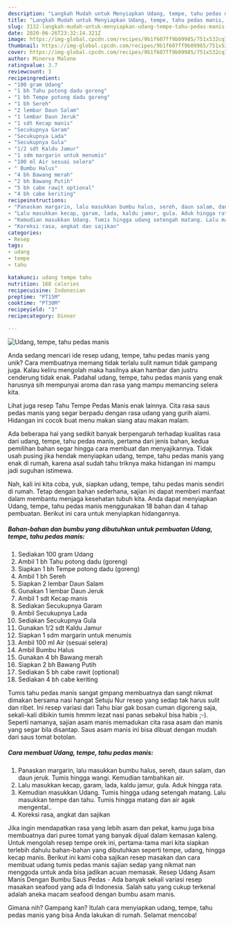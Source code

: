 ```yaml
---
description: "Langkah Mudah untuk Menyiapkan Udang, tempe, tahu pedas manis, Enak"
title: "Langkah Mudah untuk Menyiapkan Udang, tempe, tahu pedas manis, Enak"
slug: 3132-langkah-mudah-untuk-menyiapkan-udang-tempe-tahu-pedas-manis-enak
date: 2020-06-26T23:32:14.321Z
image: https://img-global.cpcdn.com/recipes/9b1f607ff9b09985/751x532cq70/udang-tempe-tahu-pedas-manis-foto-resep-utama.jpg
thumbnail: https://img-global.cpcdn.com/recipes/9b1f607ff9b09985/751x532cq70/udang-tempe-tahu-pedas-manis-foto-resep-utama.jpg
cover: https://img-global.cpcdn.com/recipes/9b1f607ff9b09985/751x532cq70/udang-tempe-tahu-pedas-manis-foto-resep-utama.jpg
author: Minerva Malone
ratingvalue: 3.7
reviewcount: 3
recipeingredient:
- "100 gram Udang"
- "1 bh Tahu potong dadu goreng"
- "1 bh Tempe potong dadu goreng"
- "1 bh Sereh"
- "2 lembar Daun Salam"
- "1 lembar Daun Jeruk"
- "1 sdt Kecap manis"
- "Secukupnya Garam"
- "Secukupnya Lada"
- "Secukupnya Gula"
- "1/2 sdt Kaldu Jamur"
- "1 sdm margarin untuk menumis"
- "100 ml Air sesuai selera"
- " Bumbu Halus"
- "4 bh Bawang merah"
- "2 bh Bawang Putih"
- "5 bh cabe rawit optional"
- "4 bh cabe keriting"
recipeinstructions:
- "Panaskan margarin, lalu masukkan bumbu halus, sereh, daun salam, dan daun jeruk. Tumis hingga wangi. Kemudian tambahkan air."
- "Lalu masukkan kecap, garam, lada, kaldu jamur, gula. Aduk hingga rata."
- "Kemudian masukkan Udang. Tumis hingga udang setengah matang. Lalu masukkan tempe dan tahu. Tumis hingga matang dan air agak mengental.."
- "Koreksi rasa, angkat dan sajikan"
categories:
- Resep
tags:
- udang
- tempe
- tahu

katakunci: udang tempe tahu 
nutrition: 168 calories
recipecuisine: Indonesian
preptime: "PT15M"
cooktime: "PT30M"
recipeyield: "3"
recipecategory: Dinner

---
```



![Udang, tempe, tahu pedas manis](https://img-global.cpcdn.com/recipes/9b1f607ff9b09985/751x532cq70/udang-tempe-tahu-pedas-manis-foto-resep-utama.jpg)

Anda sedang mencari ide resep udang, tempe, tahu pedas manis yang unik? Cara membuatnya memang tidak terlalu sulit namun tidak gampang juga. Kalau keliru mengolah maka hasilnya akan hambar dan justru cenderung tidak enak. Padahal udang, tempe, tahu pedas manis yang enak harusnya sih mempunyai aroma dan rasa yang mampu memancing selera kita.

Lihat juga resep Tahu Tempe Pedas Manis enak lainnya. Cita rasa saus pedas manis yang segar berpadu dengan rasa udang yang gurih alami. Hidangan ini cocok buat menu makan siang atau makan malam.

Ada beberapa hal yang sedikit banyak berpengaruh terhadap kualitas rasa dari udang, tempe, tahu pedas manis, pertama dari jenis bahan, kedua pemilihan bahan segar hingga cara membuat dan menyajikannya. Tidak usah pusing jika hendak menyiapkan udang, tempe, tahu pedas manis yang enak di rumah, karena asal sudah tahu triknya maka hidangan ini mampu jadi suguhan istimewa.


Nah, kali ini kita coba, yuk, siapkan udang, tempe, tahu pedas manis sendiri di rumah. Tetap dengan bahan sederhana, sajian ini dapat memberi manfaat dalam membantu menjaga kesehatan tubuh kita. Anda dapat menyiapkan Udang, tempe, tahu pedas manis menggunakan 18 bahan dan 4 tahap pembuatan. Berikut ini cara untuk menyiapkan hidangannya.

<!--inarticleads1-->

##### Bahan-bahan dan bumbu yang dibutuhkan untuk pembuatan Udang, tempe, tahu pedas manis:

1. Sediakan 100 gram Udang
1. Ambil 1 bh Tahu potong dadu (goreng)
1. Siapkan 1 bh Tempe potong dadu (goreng)
1. Ambil 1 bh Sereh
1. Siapkan 2 lembar Daun Salam
1. Gunakan 1 lembar Daun Jeruk
1. Ambil 1 sdt Kecap manis
1. Sediakan Secukupnya Garam
1. Ambil Secukupnya Lada
1. Sediakan Secukupnya Gula
1. Gunakan 1/2 sdt Kaldu Jamur
1. Siapkan 1 sdm margarin untuk menumis
1. Ambil 100 ml Air (sesuai selera)
1. Ambil  Bumbu Halus
1. Gunakan 4 bh Bawang merah
1. Siapkan 2 bh Bawang Putih
1. Sediakan 5 bh cabe rawit (optional)
1. Sediakan 4 bh cabe keriting


Tumis tahu pedas manis sangat gmpang membuatnya dan sangt nikmat dimakan bersama nasi hangat Setuju Nur resep yang sedap tak harus sulit dan ribet. Ini resep variasi dari Tahu biar gak bosan cuman digoreng saja, sekali-kali dibikin tumis hmmm lezat nasi panas sebakul bisa habis ;-). Seperti namanya, sajian asam manis memadukan cita rasa asam dan manis yang segar bila disantap. Saus asam manis ini bisa dibuat dengan mudah dari saus tomat botolan. 

<!--inarticleads2-->

##### Cara membuat Udang, tempe, tahu pedas manis:

1. Panaskan margarin, lalu masukkan bumbu halus, sereh, daun salam, dan daun jeruk. Tumis hingga wangi. Kemudian tambahkan air.
1. Lalu masukkan kecap, garam, lada, kaldu jamur, gula. Aduk hingga rata.
1. Kemudian masukkan Udang. Tumis hingga udang setengah matang. Lalu masukkan tempe dan tahu. Tumis hingga matang dan air agak mengental..
1. Koreksi rasa, angkat dan sajikan


Jika ingin mendapatkan rasa yang lebih asam dan pekat, kamu juga bisa membuatnya dari puree tomat yang banyak dijual dalam kemasan kaleng. Untuk mengolah resep tempe orek ini, pertama-tama mari kita siapkan terlebih dahulu bahan-bahan yang dibutuhkan seperti tempe, udang, hingga kecap manis. Berikut ini kami coba sajikan resep masakan dan cara membuat udang tumis pedas manis sajian sedap yang nikmat nan menggoda untuk anda bisa jadikan acuan memasak. Resep Udang Asam Manis Dengan Bumbu Saus Pedas - Ada banyak sekali variasi resep masakan seafood yang ada di Indonesia. Salah satu yang cukup terkenal adalah aneka macam seafood dengan bumbu asam manis. 

Gimana nih? Gampang kan? Itulah cara menyiapkan udang, tempe, tahu pedas manis yang bisa Anda lakukan di rumah. Selamat mencoba!
